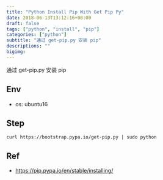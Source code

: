 ```yaml
---
title: "Python Install Pip With Get Pip Py"
date: 2018-06-13T13:12:16+08:00
draft: false
tags: ["python", "install", "pip"]
categories: ["python"]
subtitle: "通过 get-pip.py 安装 pip"
descriptions: ""
bigimg:
---
```


通过 get-pip.py 安装 pip

## Env
- os: ubuntu16

## Step

```
curl https://bootstrap.pypa.io/get-pip.py | sudo python
```
## Ref

- https://pip.pypa.io/en/stable/installing/